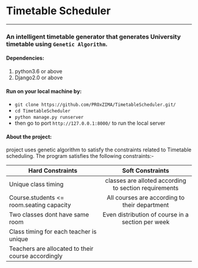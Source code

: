 # Timetable Scheduler
----------------------------------------------------------------------------------------------------------------------------
### An intelligent timetable generator that generates University timetable using `Genetic Algorithm`.

#### Dependencies:
 1. python3.6 or above
 2. Django2.0 or above

#### Run on your local machine by:
* `git clone https://github.com/PROxZIMA/TimetableScheduler.git/`
* `cd TimetableScheduler`
* `python manage.py runserver`
* then go to port `http://127.0.0.1:8000/` to run the local server

#### About the project:
project uses genetic algorithm to satisfy the constraints related to Timetable scheduling. The program satisfies the following constraints:-

| Hard Constraints                                  | Soft Constraints                                     |
| --------------------------------------------------|:----------------------------------------------------:|
| Unique class timing                               | classes are alloted according to section requirements|
| Course.students <= room.seating capacity          | All courses are according to their department        |
| Two classes dont have same room                   | Even distribution of course in a section per week    |
| Class timing for each teacher is unique           |
| Teachers are allocated to their course accordingly|

